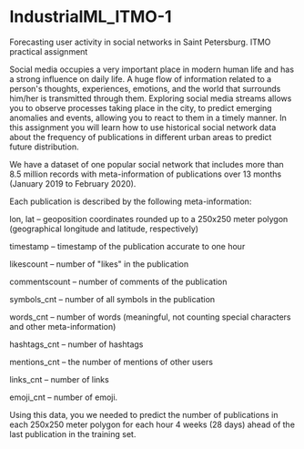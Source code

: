 # IndustrialML_ITMO-1
Forecasting user activity in social networks in Saint Petersburg.
ITMO practical assignment

Social media occupies a very important place in modern human life and has a strong influence on daily life. A huge flow of information related to a person's thoughts, experiences, emotions, and the world that surrounds him/her is transmitted through them. Exploring social media streams allows you to observe processes taking place in the city, to predict emerging anomalies and events, allowing you to react to them in a timely manner. In this assignment you will learn how to use historical social network data about the frequency of publications in different urban areas to predict future distribution. 

We have a dataset of one popular social network that includes more than 8.5 million records with meta-information of publications over 13 months (January 2019 to February 2020). 

Each publication is described by the following meta-information: 

lon, lat – geoposition coordinates rounded up to a 250x250 meter polygon (geographical longitude and latitude, respectively) 

timestamp – timestamp of the publication accurate to one hour 

likescount – number of "likes" in the publication 

commentscount – number of comments of the publication 

symbols_cnt – number of all symbols in the publication 

words_cnt – number of words (meaningful, not counting special characters and other meta-information) 

hashtags_cnt – number of hashtags  

mentions_cnt – the number of mentions of other users 

links_cnt – number of links 

emoji_cnt – number of emoji. 

Using this data, you we needed to predict the number of publications in each 250x250 meter polygon for each hour 4 weeks (28 days) ahead of the last publication in the training set. 
